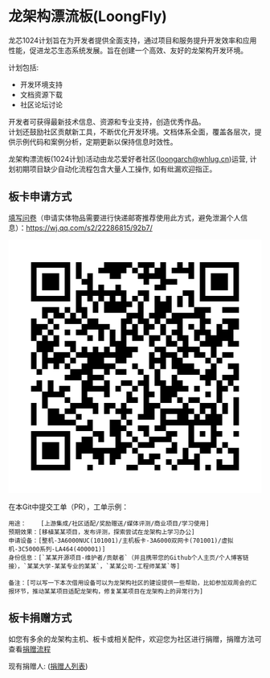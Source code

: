 # 龙架构漂流板(LoongFly)

龙芯1024计划旨在为开发者提供全面支持，通过项目和服务提升开发效率和应用性能，促进龙芯生态系统发展。旨在创建一个高效、友好的龙架构开发环境。

计划包括:
* 开发环境支持
* 文档资源下载
* 社区论坛讨论

开发者可获得最新技术信息、资源和专业支持，创造优秀作品。  
计划还鼓励社区贡献新工具，不断优化开发环境。文档体系全面，覆盖各层次，提供示例代码和案例分析，定期更新以保持信息时效性。  

龙架构漂流板(1024计划)活动由龙芯爱好者社区(loongarch@whlug.cn)运营, 计划初期项目缺少自动化流程包含大量人工操作, 如有纰漏欢迎指正。

## 板卡申请方式

[填写问卷](https://wj.qq.com/s2/22286815/92b7/)（申请实体物品需要进行快递邮寄推荐使用此方式，避免泄漏个人信息）：https://wj.qq.com/s2/22286815/92b7/

![图片-配件](./图片/板卡申请问卷.png)

在本Git中提交工单（PR），工单示例：
```
用途：    [上游集成/社区适配/奖励赠送/媒体评测/商业项目/学习使用]
预期效果：[移植某某项目，发布评测，探索尝试在龙架构上学习办公]
申请设备：[整机-3A6000NUC(101001)/主机板卡-3A6000双网卡(701001)/虚拟机-3C5000系列-LA464(400001)]
身份信息：[`某某开源项目-维护者/贡献者`（并且携带您的Github个人主页/个人博客链接），`某某大学-某某专业的某某`，`某某公司-工程师某某`等]

备注：[可以写一下本次借用设备可以为龙架构社区的建设提供一些帮助，比如参加双周会的汇报环节，推动某某项目适配龙架构，修复某某项目在龙架构上的异常行为]
```

## 板卡捐赠方式

如您有多余的龙架构主机、板卡或相关配件，欢迎您为社区进行捐赠，捐赠方法可查看[捐赠流程](./捐赠流程.md)

现有捐赠人: ([捐赠人列表](./捐赠人列表.md))

